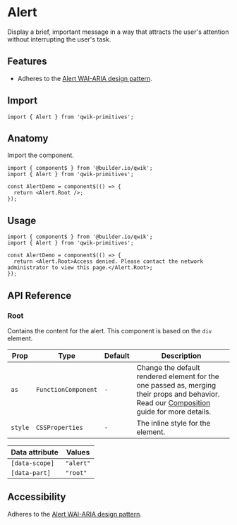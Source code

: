 # Alert

Display a brief, important message in a way that attracts the user's attention without interrupting the user's task.

## Features

- Adheres to the [Alert WAI-ARIA design pattern](https://www.w3.org/WAI/ARIA/apg/patterns/alert/).

## Import

```tsx
import { Alert } from 'qwik-primitives';
```

## Anatomy

Import the component.

```tsx
import { component$ } from '@builder.io/qwik';
import { Alert } from 'qwik-primitives';

const AlertDemo = component$(() => {
  return <Alert.Root />;
});
```

## Usage

```tsx
import { component$ } from '@builder.io/qwik';
import { Alert } from 'qwik-primitives';

const AlertDemo = component$(() => {
  return <Alert.Root>Access denied. Please contact the network administrator to view this page.</Alert.Root>;
});
```

## API Reference

### Root

Contains the content for the alert. This component is based on the `div` element.

| Prop    | Type                | Default | Description                                                                                                                                                                                                                             |
| ------- | ------------------- | ------- | --------------------------------------------------------------------------------------------------------------------------------------------------------------------------------------------------------------------------------------- |
| `as`    | `FunctionComponent` | `-`     | Change the default rendered element for the one passed as, merging their props and behavior. Read our [Composition](https://github.com/ZAHON/qwik-primitives/blob/main/packages/primitives/docs/composition.md) guide for more details. |
| `style` | `CSSProperties`     | `-`     | The inline style for the element.                                                                                                                                                                                                       |

| Data attribute | Values    |
| -------------- | --------- |
| `[data-scope]` | `"alert"` |
| `[data-part]`  | `"root"`  |

## Accessibility

Adheres to the [Alert WAI-ARIA design pattern](https://www.w3.org/WAI/ARIA/apg/patterns/alert/).
